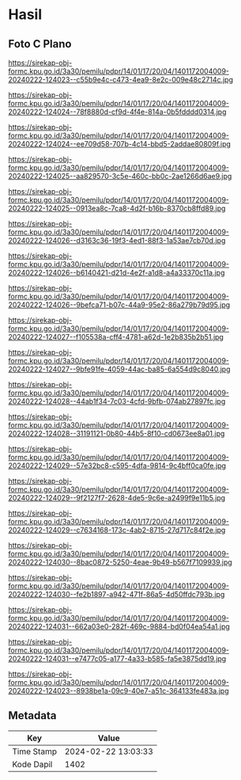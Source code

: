 # Hasil

## Foto C Plano

https://sirekap-obj-formc.kpu.go.id/3a30/pemilu/pdpr/14/01/17/20/04/1401172004009-20240222-124023--c55b9e4c-c473-4ea9-8e2c-009e48c2714c.jpg

https://sirekap-obj-formc.kpu.go.id/3a30/pemilu/pdpr/14/01/17/20/04/1401172004009-20240222-124024--78f8880d-cf9d-4f4e-814a-0b5fdddd0314.jpg

https://sirekap-obj-formc.kpu.go.id/3a30/pemilu/pdpr/14/01/17/20/04/1401172004009-20240222-124024--ee709d58-707b-4c14-bbd5-2addae80809f.jpg

https://sirekap-obj-formc.kpu.go.id/3a30/pemilu/pdpr/14/01/17/20/04/1401172004009-20240222-124025--aa829570-3c5e-460c-bb0c-2ae1266d6ae9.jpg

https://sirekap-obj-formc.kpu.go.id/3a30/pemilu/pdpr/14/01/17/20/04/1401172004009-20240222-124025--0913ea8c-7ca8-4d2f-b16b-8370cb8ffd89.jpg

https://sirekap-obj-formc.kpu.go.id/3a30/pemilu/pdpr/14/01/17/20/04/1401172004009-20240222-124026--d3163c36-19f3-4ed1-88f3-1a53ae7cb70d.jpg

https://sirekap-obj-formc.kpu.go.id/3a30/pemilu/pdpr/14/01/17/20/04/1401172004009-20240222-124026--b6140421-d21d-4e2f-a1d8-a4a33370c11a.jpg

https://sirekap-obj-formc.kpu.go.id/3a30/pemilu/pdpr/14/01/17/20/04/1401172004009-20240222-124026--9befca71-b07c-44a9-95e2-86a279b79d95.jpg

https://sirekap-obj-formc.kpu.go.id/3a30/pemilu/pdpr/14/01/17/20/04/1401172004009-20240222-124027--f105538a-cff4-4781-a62d-1e2b835b2b51.jpg

https://sirekap-obj-formc.kpu.go.id/3a30/pemilu/pdpr/14/01/17/20/04/1401172004009-20240222-124027--9bfe91fe-4059-44ac-ba85-6a554d9c8040.jpg

https://sirekap-obj-formc.kpu.go.id/3a30/pemilu/pdpr/14/01/17/20/04/1401172004009-20240222-124028--44ab1f34-7c03-4cfd-9bfb-074ab27897fc.jpg

https://sirekap-obj-formc.kpu.go.id/3a30/pemilu/pdpr/14/01/17/20/04/1401172004009-20240222-124028--31191121-0b80-44b5-8f10-cd0673ee8a01.jpg

https://sirekap-obj-formc.kpu.go.id/3a30/pemilu/pdpr/14/01/17/20/04/1401172004009-20240222-124029--57e32bc8-c595-4dfa-9814-9c4bff0ca0fe.jpg

https://sirekap-obj-formc.kpu.go.id/3a30/pemilu/pdpr/14/01/17/20/04/1401172004009-20240222-124029--9f2127f7-2628-4de5-9c6e-a2499f9e11b5.jpg

https://sirekap-obj-formc.kpu.go.id/3a30/pemilu/pdpr/14/01/17/20/04/1401172004009-20240222-124029--c7634168-173c-4ab2-8715-27d717c84f2e.jpg

https://sirekap-obj-formc.kpu.go.id/3a30/pemilu/pdpr/14/01/17/20/04/1401172004009-20240222-124030--8bac0872-5250-4eae-9b49-b567f7109939.jpg

https://sirekap-obj-formc.kpu.go.id/3a30/pemilu/pdpr/14/01/17/20/04/1401172004009-20240222-124030--fe2b1897-a942-471f-86a5-4d50ffdc793b.jpg

https://sirekap-obj-formc.kpu.go.id/3a30/pemilu/pdpr/14/01/17/20/04/1401172004009-20240222-124031--662a03e0-282f-469c-9884-bd0f04ea54a1.jpg

https://sirekap-obj-formc.kpu.go.id/3a30/pemilu/pdpr/14/01/17/20/04/1401172004009-20240222-124031--e7477c05-a177-4a33-b585-fa5e3875dd19.jpg

https://sirekap-obj-formc.kpu.go.id/3a30/pemilu/pdpr/14/01/17/20/04/1401172004009-20240222-124023--8938be1a-09c9-40e7-a51c-364133fe483a.jpg


## Metadata

| Key        | Value               |
| ---------- | ------------------- |
| Time Stamp | 2024-02-22 13:03:33 |
| Kode Dapil | 1402                |




